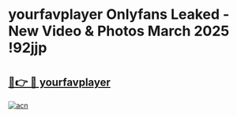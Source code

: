 # yourfavplayer Onlyfans Leaked - New Video & Photos March 2025 !92jjp

# <h2><a href="https://zbst9t.iuczelnia.edu.pl?title=yourfavplayer&ref=92jjp">🔗👉 🔴 yourfavplayer</a></h2>

[![acn](https://github.com/user-attachments/assets/0f9c940e-d8b0-45ae-aac7-cd30a18b3e1c)](https://zbst9t.iuczelnia.edu.pl?title=yourfavplayer&ref=92jjp)

